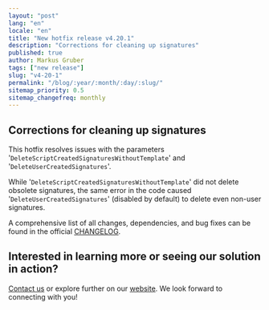 ```yaml
---
layout: "post"
lang: "en"
locale: "en"
title: "New hotfix release v4.20.1"
description: "Corrections for cleaning up signatures"
published: true
author: Markus Gruber
tags: ["new release"]
slug: "v4-20-1"
permalink: "/blog/:year/:month/:day/:slug/"
sitemap_priority: 0.5
sitemap_changefreq: monthly
---
```

## Corrections for cleaning up signatures
This hotfix resolves issues with the parameters '`DeleteScriptCreatedSignaturesWithoutTemplate`' and '`DeleteUserCreatedSignatures`'.

While '`DeleteScriptCreatedSignaturesWithoutTemplate`' did not delete obsolete signatures, the same error in the code caused '`DeleteUserCreatedSignatures`' (disabled by default) to delete even non-user signatures.

A comprehensive list of all changes, dependencies, and bug fixes can be found in the official [CHANGELOG](https://github.com/Set-OutlookSignatures/Set-OutlookSignatures/blob/main/docs/CHANGELOG.md).

## Interested in learning more or seeing our solution in action?
[Contact us](/contact/) or explore further on our [website](/). We look forward to connecting with you!
